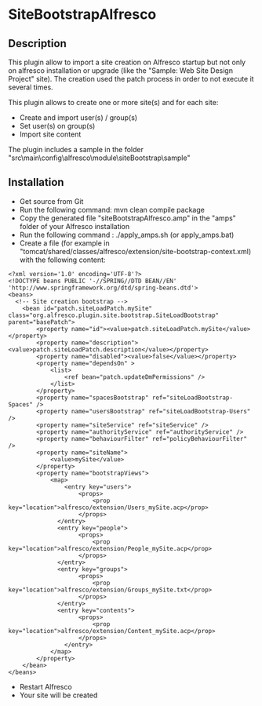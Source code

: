 # SiteBootstrapAlfresco

## Description
This plugin allow to import a site creation on Alfresco startup but not only on alfresco installation or upgrade (like the "Sample: Web Site Design Project" site).
The creation used the patch process in order to not execute it several times.

This plugin allows to create one or more site(s) and for each site:
-  Create and import user(s) / group(s)
-  Set user(s) on group(s)
-  Import site content

The plugin includes a sample in the folder "src\main\config\alfresco\module\siteBootstrap\sample"


## Installation

- Get source from Git
- Run the following command: mvn clean compile package
- Copy the generated file "siteBootstrapAlfresco.amp" in the "amps" folder of your Alfresco installation
- Run the following command : ./apply_amps.sh (or apply_amps.bat)
- Create a file (for example in "tomcat/shared/classes/alfresco/extension/site-bootstrap-context.xml) with the following content:
```
<?xml version='1.0' encoding='UTF-8'?>
<!DOCTYPE beans PUBLIC '-//SPRING//DTD BEAN//EN' 'http://www.springframework.org/dtd/spring-beans.dtd'>
<beans>
  <!-- Site creation bootstrap -->
	<bean id="patch.siteLoadPatch.mySite" class="org.alfresco.plugin.site.bootstrap.SiteLoadBootstrap" parent="basePatch">
        <property name="id"><value>patch.siteLoadPatch.mySite</value></property>
        <property name="description"><value>patch.siteLoadPatch.description</value></property>
        <property name="disabled"><value>false</value></property>
        <property name="dependsOn" >
            <list>
                <ref bean="patch.updateDmPermissions" />
            </list>
        </property>
        <property name="spacesBootstrap" ref="siteLoadBootstrap-Spaces" />
        <property name="usersBootstrap" ref="siteLoadBootstrap-Users" />
        <property name="siteService" ref="siteService" />
        <property name="authorityService" ref="authorityService" />
        <property name="behaviourFilter" ref="policyBehaviourFilter" />
        <property name="siteName">
            <value>mySite</value>
        </property>
        <property name="bootstrapViews">
            <map>
            	<entry key="users">
                    <props>
                        <prop key="location">alfresco/extension/Users_mySite.acp</prop>
                    </props>
              </entry>
              <entry key="people">
                    <props>
                        <prop key="location">alfresco/extension/People_mySite.acp</prop>
                    </props>
              </entry>
              <entry key="groups">
                    <props>
                        <prop key="location">alfresco/extension/Groups_mySite.txt</prop>
                    </props>
              </entry>
              <entry key="contents">
                    <props>
                        <prop key="location">alfresco/extension/Content_mySite.acp</prop>
                    </props>
                </entry>
            </map>
        </property>
    </bean>
</beans>
```
- Restart Alfresco
- Your site will be created
